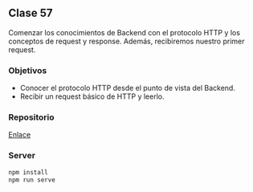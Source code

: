 ## Clase 57

Comenzar los conocimientos de Backend con el protocolo HTTP y los conceptos de request y response. Además, recibiremos nuestro primer request.

### Objetivos

* Conocer el protocolo HTTP desde el punto de vista del Backend.
* Recibir un request básico de HTTP y leerlo.

### Repositorio

[Enlace](https://github.com/Centraal-Academy/full-stack-batch-8/tree/master/clase-57/)

### Server

```bash
npm install
npm run serve
```
